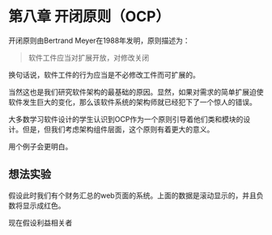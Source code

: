 # 第八章 开闭原则（OCP）

开闭原则由Bertrand Meyer在1988年发明，原则描述为：

> 软件工件应当对扩展开放，对修改关闭

换句话说，软件工件的行为应当是不必修改工件而可扩展的。

当然这也是我们研究软件架构的最基础的原因。显然，如果对需求的简单扩展迫使软件发生巨大的变化，那么该软件系统的架构师就已经犯下了一个惊人的错误。

大多数学习软件设计的学生认识到OCP作为一个原则引导着他们类和模块的设计。但是，但我们考虑架构组件层面，这个原则有着更大的意义。

用个例子会更明白。

## 想法实验

假设此时我们有个财务汇总的web页面的系统。上面的数据是滚动显示的，并且负数将显示成红色。

现在假设利益相关者

